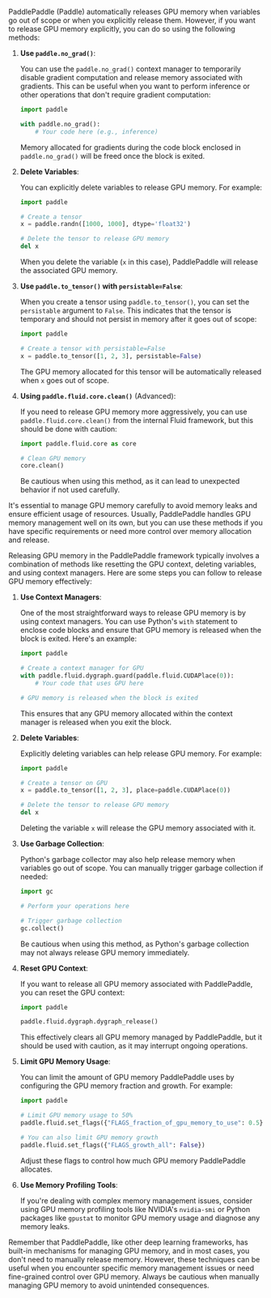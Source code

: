 PaddlePaddle (Paddle) automatically releases GPU memory when variables go out of scope or when you explicitly release them. However, if you want to release GPU memory explicitly, you can do so using the following methods:

1. **Use `paddle.no_grad()`**:
   
   You can use the `paddle.no_grad()` context manager to temporarily disable gradient computation and release memory associated with gradients. This can be useful when you want to perform inference or other operations that don't require gradient computation:

   ```python
   import paddle

   with paddle.no_grad():
       # Your code here (e.g., inference)
   ```

   Memory allocated for gradients during the code block enclosed in `paddle.no_grad()` will be freed once the block is exited.

2. **Delete Variables**:

   You can explicitly delete variables to release GPU memory. For example:

   ```python
   import paddle

   # Create a tensor
   x = paddle.randn([1000, 1000], dtype='float32')

   # Delete the tensor to release GPU memory
   del x
   ```

   When you delete the variable (`x` in this case), PaddlePaddle will release the associated GPU memory.

3. **Use `paddle.to_tensor()` with `persistable=False`**:

   When you create a tensor using `paddle.to_tensor()`, you can set the `persistable` argument to `False`. This indicates that the tensor is temporary and should not persist in memory after it goes out of scope:

   ```python
   import paddle

   # Create a tensor with persistable=False
   x = paddle.to_tensor([1, 2, 3], persistable=False)
   ```

   The GPU memory allocated for this tensor will be automatically released when `x` goes out of scope.

4. **Using `paddle.fluid.core.clean()`** (Advanced):

   If you need to release GPU memory more aggressively, you can use `paddle.fluid.core.clean()` from the internal Fluid framework, but this should be done with caution:

   ```python
   import paddle.fluid.core as core

   # Clean GPU memory
   core.clean()
   ```

   Be cautious when using this method, as it can lead to unexpected behavior if not used carefully.

It's essential to manage GPU memory carefully to avoid memory leaks and ensure efficient usage of resources. Usually, PaddlePaddle handles GPU memory management well on its own, but you can use these methods if you have specific requirements or need more control over memory allocation and release.


Releasing GPU memory in the PaddlePaddle framework typically involves a combination of methods like resetting the GPU context, deleting variables, and using context managers. Here are some steps you can follow to release GPU memory effectively:

1. **Use Context Managers**:

   One of the most straightforward ways to release GPU memory is by using context managers. You can use Python's `with` statement to enclose code blocks and ensure that GPU memory is released when the block is exited. Here's an example:

   ```python
   import paddle

   # Create a context manager for GPU
   with paddle.fluid.dygraph.guard(paddle.fluid.CUDAPlace(0)):
       # Your code that uses GPU here

   # GPU memory is released when the block is exited
   ```

   This ensures that any GPU memory allocated within the context manager is released when you exit the block.

2. **Delete Variables**:

   Explicitly deleting variables can help release GPU memory. For example:

   ```python
   import paddle

   # Create a tensor on GPU
   x = paddle.to_tensor([1, 2, 3], place=paddle.CUDAPlace(0))

   # Delete the tensor to release GPU memory
   del x
   ```

   Deleting the variable `x` will release the GPU memory associated with it.

3. **Use Garbage Collection**:

   Python's garbage collector may also help release memory when variables go out of scope. You can manually trigger garbage collection if needed:

   ```python
   import gc

   # Perform your operations here

   # Trigger garbage collection
   gc.collect()
   ```

   Be cautious when using this method, as Python's garbage collection may not always release GPU memory immediately.

4. **Reset GPU Context**:

   If you want to release all GPU memory associated with PaddlePaddle, you can reset the GPU context:

   ```python
   import paddle

   paddle.fluid.dygraph.dygraph_release()
   ```

   This effectively clears all GPU memory managed by PaddlePaddle, but it should be used with caution, as it may interrupt ongoing operations.

5. **Limit GPU Memory Usage**:

   You can limit the amount of GPU memory PaddlePaddle uses by configuring the GPU memory fraction and growth. For example:

   ```python
   import paddle

   # Limit GPU memory usage to 50%
   paddle.fluid.set_flags({"FLAGS_fraction_of_gpu_memory_to_use": 0.5})

   # You can also limit GPU memory growth
   paddle.fluid.set_flags({"FLAGS_growth_all": False})
   ```

   Adjust these flags to control how much GPU memory PaddlePaddle allocates.

6. **Use Memory Profiling Tools**:

   If you're dealing with complex memory management issues, consider using GPU memory profiling tools like NVIDIA's `nvidia-smi` or Python packages like `gpustat` to monitor GPU memory usage and diagnose any memory leaks.

Remember that PaddlePaddle, like other deep learning frameworks, has built-in mechanisms for managing GPU memory, and in most cases, you don't need to manually release memory. However, these techniques can be useful when you encounter specific memory management issues or need fine-grained control over GPU memory. Always be cautious when manually managing GPU memory to avoid unintended consequences.